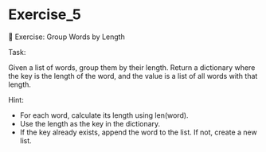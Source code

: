 # Exercise_5
🧩 Exercise: Group Words by Length

Task:

Given a list of words, group them by their length. Return a dictionary where the key is the length of the word, and the value is a list of all words with that length.

Hint:
* For each word, calculate its length using len(word).
* Use the length as the key in the dictionary.
* If the key already exists, append the word to the list. If not, create a new list.